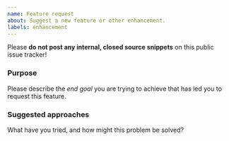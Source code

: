 ```yaml
---
name: Feature request
about: Suggest a new feature or other enhancement.
labels: enhancement
---
```


Please **do not post any internal, closed source snippets** on this public issue tracker!

### Purpose
Please describe the _end goal_ you are trying to achieve that has led you to request this feature.



### Suggested approaches
What have you tried, and how might this problem be solved?

